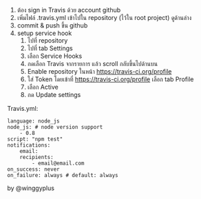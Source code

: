 1. ต้อง sign in Travis ด้วย account github
2. เพิ่มไฟล์ .travis.yml เข้าไปใน repository (ไว้ใน root project) ดูด้านล่าง
3. commit & push ขึ้น github
4. setup service hook
    1. ไปที่ repository
    2. ไปที่ tab Settings
    3. เลือก Service Hooks
    4. กดเลือก Travis จากรายการ แล้ว scroll กลับขึ้นไปด้านบน
    5. Enable repository ในหน้า https://travis-ci.org/profile
    6. ใส่ Token โดยเข้าที่ https://travis-ci.org/profile เลือก tab Profile
    7. เลือก Active
    8. กด Update settings

Travis.yml:

    language: node_js
    node_js: # node version support
        - 0.8
    script: "npm test"
    notifications:
        email:
        recipients:
            - email@email.com
    on_success: never 
    on_failure: always # default: always

by @winggyplus
